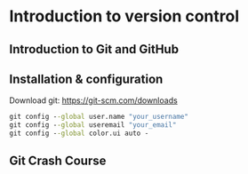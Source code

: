 # Introduction to version control

## Introduction to Git and GitHub

## Installation & configuration

Download git: https://git-scm.com/downloads

```cmd
git config --global user.name "your_username"
git config --global useremail "your_email"
git config --global color.ui auto -
```

## Git Crash Course

